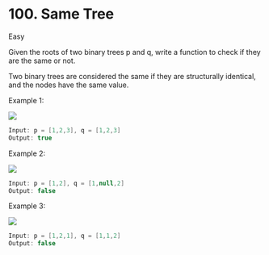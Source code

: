 # 100. Same Tree
Easy

Given the roots of two binary trees p and q, write a function to check if they are the same or not.

Two binary trees are considered the same if they are structurally identical, and the nodes have the same value.

Example 1: 

![](https://assets.leetcode.com/uploads/2020/12/20/ex1.jpg)
```java
Input: p = [1,2,3], q = [1,2,3]
Output: true
```

Example 2: 

![](https://assets.leetcode.com/uploads/2020/12/20/ex2.jpg)
```java
Input: p = [1,2], q = [1,null,2]
Output: false
```

Example 3: 

![](https://assets.leetcode.com/uploads/2020/12/20/ex3.jpg)
```java
Input: p = [1,2,1], q = [1,1,2]
Output: false
```